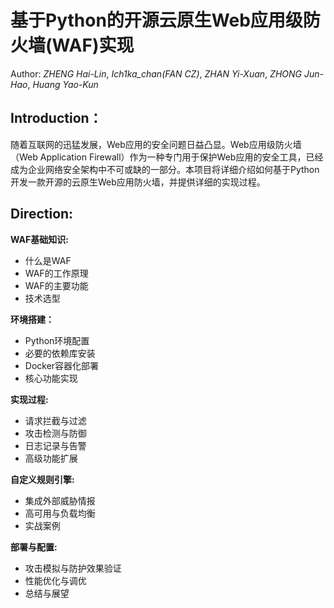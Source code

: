 # 基于Python的开源云原生Web应用级防火墙(WAF)实现

Author: *ZHENG Hai-Lin*, *Ich1ka_chan(FAN CZ)*, *ZHAN Yi-Xuan*, *ZHONG Jun-Hao*, *Huang Yao-Kun*

## Introduction：
随着互联网的迅猛发展，Web应用的安全问题日益凸显。Web应用级防火墙（Web Application Firewall）作为一种专门用于保护Web应用的安全工具，已经成为企业网络安全架构中不可或缺的一部分。本项目将详细介绍如何基于Python开发一款开源的云原生Web应用防火墙，并提供详细的实现过程。

## Direction: 
**WAF基础知识:**
- 什么是WAF
- WAF的工作原理
- WAF的主要功能
- 技术选型

**环境搭建：**
- Python环境配置
- 必要的依赖库安装
- Docker容器化部署
- 核心功能实现

**实现过程:**
- 请求拦截与过滤
- 攻击检测与防御
- 日志记录与告警
- 高级功能扩展

**自定义规则引擎:**
- 集成外部威胁情报
- 高可用与负载均衡
- 实战案例

**部署与配置:**
- 攻击模拟与防护效果验证
- 性能优化与调优
- 总结与展望
